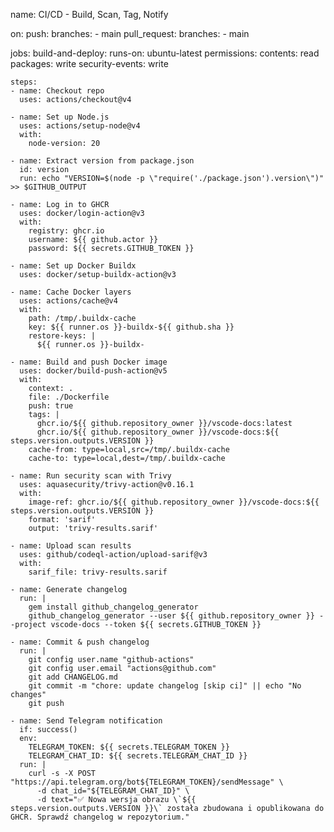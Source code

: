 name: CI/CD - Build, Scan, Tag, Notify

on:
  push:
    branches:
      - main
  pull_request:
    branches:
      - main

jobs:
  build-and-deploy:
    runs-on: ubuntu-latest
    permissions:
      contents: read
      packages: write
      security-events: write

    steps:
    - name: Checkout repo
      uses: actions/checkout@v4

    - name: Set up Node.js
      uses: actions/setup-node@v4
      with:
        node-version: 20

    - name: Extract version from package.json
      id: version
      run: echo "VERSION=$(node -p \"require('./package.json').version\")" >> $GITHUB_OUTPUT

    - name: Log in to GHCR
      uses: docker/login-action@v3
      with:
        registry: ghcr.io
        username: ${{ github.actor }}
        password: ${{ secrets.GITHUB_TOKEN }}

    - name: Set up Docker Buildx
      uses: docker/setup-buildx-action@v3

    - name: Cache Docker layers
      uses: actions/cache@v4
      with:
        path: /tmp/.buildx-cache
        key: ${{ runner.os }}-buildx-${{ github.sha }}
        restore-keys: |
          ${{ runner.os }}-buildx-

    - name: Build and push Docker image
      uses: docker/build-push-action@v5
      with:
        context: .
        file: ./Dockerfile
        push: true
        tags: |
          ghcr.io/${{ github.repository_owner }}/vscode-docs:latest
          ghcr.io/${{ github.repository_owner }}/vscode-docs:${{ steps.version.outputs.VERSION }}
        cache-from: type=local,src=/tmp/.buildx-cache
        cache-to: type=local,dest=/tmp/.buildx-cache

    - name: Run security scan with Trivy
      uses: aquasecurity/trivy-action@v0.16.1
      with:
        image-ref: ghcr.io/${{ github.repository_owner }}/vscode-docs:${{ steps.version.outputs.VERSION }}
        format: 'sarif'
        output: 'trivy-results.sarif'

    - name: Upload scan results
      uses: github/codeql-action/upload-sarif@v3
      with:
        sarif_file: trivy-results.sarif

    - name: Generate changelog
      run: |
        gem install github_changelog_generator
        github_changelog_generator --user ${{ github.repository_owner }} --project vscode-docs --token ${{ secrets.GITHUB_TOKEN }}

    - name: Commit & push changelog
      run: |
        git config user.name "github-actions"
        git config user.email "actions@github.com"
        git add CHANGELOG.md
        git commit -m "chore: update changelog [skip ci]" || echo "No changes"
        git push

    - name: Send Telegram notification
      if: success()
      env:
        TELEGRAM_TOKEN: ${{ secrets.TELEGRAM_TOKEN }}
        TELEGRAM_CHAT_ID: ${{ secrets.TELEGRAM_CHAT_ID }}
      run: |
        curl -s -X POST "https://api.telegram.org/bot${TELEGRAM_TOKEN}/sendMessage" \
          -d chat_id="${TELEGRAM_CHAT_ID}" \
          -d text="✅ Nowa wersja obrazu \`${{ steps.version.outputs.VERSION }}\` została zbudowana i opublikowana do GHCR. Sprawdź changelog w repozytorium."